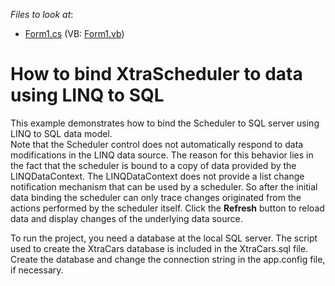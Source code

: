 <!-- default file list -->
*Files to look at*:

* [Form1.cs](./CS/XtraScheduler_linq/Form1.cs) (VB: [Form1.vb](./VB/XtraScheduler_linq/Form1.vb))
<!-- default file list end -->
# How to bind XtraScheduler to data using LINQ to SQL


<p>This example demonstrates how to bind the Scheduler to SQL server using LINQ to SQL data model.<br>Note that the Scheduler control does not automatically respond to data modifications in the LINQ data source. The reason for this behavior lies in the fact that the scheduler is bound to a copy of data provided by the LINQDataContext. The LINQDataContext does not provide a list change notification mechanism that can be used by a scheduler. So after the initial data binding the scheduler can only trace changes originated from the actions performed by the scheduler itself. Click the <strong>Refresh</strong> button to reload data and display changes of the underlying data source.</p>
<p>To run the project, you need a database at the local SQL server. The script used to create the XtraCars database is included in the XtraCars.sql file. Create the database and change the connection string in the app.config file, if necessary.</p>

<br/>


